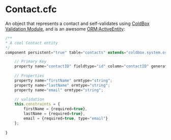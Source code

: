 # Contact.cfc

An object that represents a contact and self-validates using [ColdBox Validation Module](http://wiki.coldbox.org/wiki/Validation.cfm), and is an awesome [ORM:ActiveEntity](http://wiki.coldbox.org/wiki/ORM:ActiveEntity.cfm):

```js
/**
* A cool Contact entity
*/
component persistent="true" table="contacts" extends="coldbox.system.orm.hibernate.ActiveEntity"{

	// Primary Key
	property name="contactID" fieldtype="id" column="contactID" generator="native" setter="false";
	
	// Properties
	property name="firstName" ormtype="string";
	property name="lastName" ormtype="string";
	property name="email" ormtype="string";
	
	// validation
	this.constraints = {
		firstName = {required=true},
		lastName = {required=true},
		email = {required=true, type="email"}
	};
	
}
```

